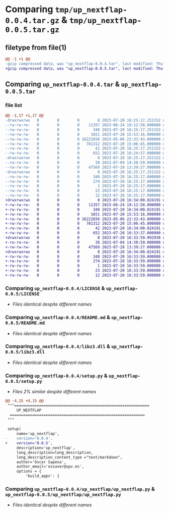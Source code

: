 # Comparing `tmp/up_nextflap-0.0.4.tar.gz` & `tmp/up_nextflap-0.0.5.tar.gz`

## filetype from file(1)

```diff
@@ -1 +1 @@
-gzip compressed data, was "up_nextflap-0.0.4.tar", last modified: Thu Jul 20 16:25:17 2023, max compression
+gzip compressed data, was "up_nextflap-0.0.5.tar", last modified: Thu Jul 20 16:34:00 2023, max compression
```

## Comparing `up_nextflap-0.0.4.tar` & `up_nextflap-0.0.5.tar`

### file list

```diff
@@ -1,17 +1,17 @@
-drwxrwxrwx   0        0        0        0 2023-07-20 16:25:17.251152 up_nextflap-0.0.4/
--rw-rw-rw-   0        0        0    11357 2023-06-24 19:12:50.000000 up_nextflap-0.0.4/LICENSE
--rw-rw-rw-   0        0        0      340 2023-07-20 16:25:17.251152 up_nextflap-0.0.4/PKG-INFO
--rw-rw-rw-   0        0        0     1651 2023-07-20 15:53:16.000000 up_nextflap-0.0.4/README.md
--rw-rw-rw-   0        0        0 16222656 2023-05-06 22:33:43.000000 up_nextflap-0.0.4/libz3.dll
--rw-rw-rw-   0        0        0   781312 2023-07-20 15:06:45.000000 up_nextflap-0.0.4/nextflap.pyd
--rw-rw-rw-   0        0        0       42 2023-07-20 16:25:17.251152 up_nextflap-0.0.4/setup.cfg
--rw-rw-rw-   0        0        0      652 2023-07-20 16:24:57.000000 up_nextflap-0.0.4/setup.py
-drwxrwxrwx   0        0        0        0 2023-07-20 16:25:17.251152 up_nextflap-0.0.4/up_nextflap/
--rw-rw-rw-   0        0        0       38 2023-07-04 14:38:59.000000 up_nextflap-0.0.4/up_nextflap/__init__.py
--rw-rw-rw-   0        0        0    47569 2023-07-20 13:39:27.000000 up_nextflap-0.0.4/up_nextflap/up_nextflap.py
-drwxrwxrwx   0        0        0        0 2023-07-20 16:25:17.251152 up_nextflap-0.0.4/up_nextflap.egg-info/
--rw-rw-rw-   0        0        0      340 2023-07-20 16:25:17.000000 up_nextflap-0.0.4/up_nextflap.egg-info/PKG-INFO
--rw-rw-rw-   0        0        0      274 2023-07-20 16:25:17.000000 up_nextflap-0.0.4/up_nextflap.egg-info/SOURCES.txt
--rw-rw-rw-   0        0        0        1 2023-07-20 16:25:17.000000 up_nextflap-0.0.4/up_nextflap.egg-info/dependency_links.txt
--rw-rw-rw-   0        0        0       23 2023-07-20 16:25:17.000000 up_nextflap-0.0.4/up_nextflap.egg-info/requires.txt
--rw-rw-rw-   0        0        0       12 2023-07-20 16:25:17.000000 up_nextflap-0.0.4/up_nextflap.egg-info/top_level.txt
+drwxrwxrwx   0        0        0        0 2023-07-20 16:34:00.024191 up_nextflap-0.0.5/
+-rw-rw-rw-   0        0        0    11357 2023-06-24 19:12:50.000000 up_nextflap-0.0.5/LICENSE
+-rw-rw-rw-   0        0        0      340 2023-07-20 16:34:00.024191 up_nextflap-0.0.5/PKG-INFO
+-rw-rw-rw-   0        0        0     1651 2023-07-20 15:53:16.000000 up_nextflap-0.0.5/README.md
+-rw-rw-rw-   0        0        0 16222656 2023-05-06 22:33:43.000000 up_nextflap-0.0.5/libz3.dll
+-rw-rw-rw-   0        0        0   781312 2023-07-20 15:06:45.000000 up_nextflap-0.0.5/nextflap.pyd
+-rw-rw-rw-   0        0        0       42 2023-07-20 16:34:00.024191 up_nextflap-0.0.5/setup.cfg
+-rw-rw-rw-   0        0        0      652 2023-07-20 16:33:37.000000 up_nextflap-0.0.5/setup.py
+drwxrwxrwx   0        0        0        0 2023-07-20 16:33:59.992938 up_nextflap-0.0.5/up_nextflap/
+-rw-rw-rw-   0        0        0       38 2023-07-04 14:38:59.000000 up_nextflap-0.0.5/up_nextflap/__init__.py
+-rw-rw-rw-   0        0        0    47569 2023-07-20 13:39:27.000000 up_nextflap-0.0.5/up_nextflap/up_nextflap.py
+drwxrwxrwx   0        0        0        0 2023-07-20 16:34:00.024191 up_nextflap-0.0.5/up_nextflap.egg-info/
+-rw-rw-rw-   0        0        0      340 2023-07-20 16:33:59.000000 up_nextflap-0.0.5/up_nextflap.egg-info/PKG-INFO
+-rw-rw-rw-   0        0        0      274 2023-07-20 16:33:59.000000 up_nextflap-0.0.5/up_nextflap.egg-info/SOURCES.txt
+-rw-rw-rw-   0        0        0        1 2023-07-20 16:33:59.000000 up_nextflap-0.0.5/up_nextflap.egg-info/dependency_links.txt
+-rw-rw-rw-   0        0        0       23 2023-07-20 16:33:59.000000 up_nextflap-0.0.5/up_nextflap.egg-info/requires.txt
+-rw-rw-rw-   0        0        0       12 2023-07-20 16:33:59.000000 up_nextflap-0.0.5/up_nextflap.egg-info/top_level.txt
```

### Comparing `up_nextflap-0.0.4/LICENSE` & `up_nextflap-0.0.5/LICENSE`

 * *Files identical despite different names*

### Comparing `up_nextflap-0.0.4/README.md` & `up_nextflap-0.0.5/README.md`

 * *Files identical despite different names*

### Comparing `up_nextflap-0.0.4/libz3.dll` & `up_nextflap-0.0.5/libz3.dll`

 * *Files identical despite different names*

### Comparing `up_nextflap-0.0.4/setup.py` & `up_nextflap-0.0.5/setup.py`

 * *Files 2% similar despite different names*

```diff
@@ -4,15 +4,15 @@
 """============================================================
     UP_NEXTFLAP
  ============================================================
 """
 
 setup(
     name='up_nextflap',
-    version='0.0.4',
+    version='0.0.5',
     description='up_nextflap',
     long_description=long_description,
     long_description_content_type ="text/markdown",
     author='Oscar Sapena',
     author_email='ossaver@upv.es',
     options = {
         'build_apps': {
```

### Comparing `up_nextflap-0.0.4/up_nextflap/up_nextflap.py` & `up_nextflap-0.0.5/up_nextflap/up_nextflap.py`

 * *Files identical despite different names*

